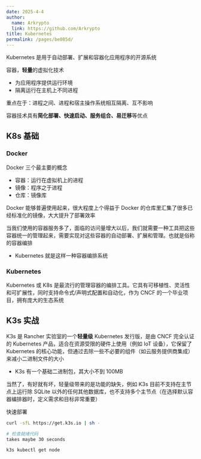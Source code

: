 ```yaml
---
date: 2025-4-4
author: 
  name: Arkrypto
  link: https://github.com/Arkrypto
title: Kubernetes
permalink: /pages/be085d/
---
```


Kubernetes 是用于自动部署、扩展和容器化应用程序的开源系统

容器，**轻量**的虚拟化技术

- 为应用程序提供运行环境
- 隔离运行在主机上不同进程

重点在于：进程之间、进程和宿主操作系统相互隔离、互不影响

容器技术具有**简化部署、快速启动、服务组合、易迁移**等优点

## K8s 基础

### Docker

Docker 三个最主要的概念

- 容器：运行在虚拟机上的进程
- 镜像：程序之于进程
- 仓库：镜像库

Docker 能够普遍使用起来，很大程度上个得益于 Docker 的仓库里汇集了很多已经标准化的镜像，大大提升了部署效率

当我们使用的容器服务多了，面临的访问量增大以后，我们就需要一种工具把这些容器统一的管理起来，需要实现对这些容器的自动部署、扩展和管理。也就是俗称的容器编排

- Kubernetes 就是这样一种容器编排系统

### Kubernetes

Kubernetes 或 K8s 是最流行的管理容器的编排工具。它具有可移植性、灵活性和可扩展性，同时支持命令式/声明式配置和自动化，作为 CNCF 的一个毕业项目，拥有庞大的生态系统

## K3s 实战

K3s 是 Rancher 实验室的一个**轻量级** Kubernetes 发行版，是由 CNCF 完全认证的 Kubernetes 产品，适合在资源受限的硬件上使用（例如 IoT 设备），它保留了 Kubernetes 的核心功能，但通过去除一些不必要的组件（如云服务提供商集成）来减小二进制文件的大小

- K3s 有一个基础二进制包，其大小不到 100MB

当然了，有好就有坏，轻量级带来的是功能的缺失，例如 K3s 目前不支持在主节点上运行除 SQLite 以外的任何其他数据库，也不支持多个主节点（在选择默认容器编排器时，定义需求和目标非常重要）

快速部署

```sh
curl -sfL https://get.k3s.io | sh -

# 检查就绪代码
takes maybe 30 seconds

k3s kubectl get node
```

